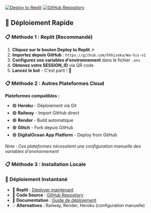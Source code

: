 [![Deploy to Replit](https://replit.com/badge/github/hhhisoka/Wa-his-v1)](https://replit.com/new/github/hhhisoka/Wa-his-v1)
[![GitHub Repository](https://img.shields.io/badge/GitHub-Repository-black?style=for-the-badge&logo=github)](https://github.com/hhhisoka/Wa-his-v1)

## 🚀 Déploiement Rapide

### 📋 **Méthode 1 : Replit (Recommandé)**

1. **Cliquez sur le bouton Deploy to Replit** ↗️
2. **Importez depuis GitHub** : `https://github.com/hhhisoka/Wa-his-v1`
3. **Configurez vos variables d'environnement** dans le fichier `.env`
4. **Obtenez votre SESSION_ID** via QR code
5. **Lancez le bot** - C'est parti ! 🎉

### 📋 **Méthode 2 : Autres Plateformes Cloud**

**Plateformes compatibles :**
- 🟢 **Heroku** - Déploiement via Git
- 🟢 **Railway** - Import GitHub direct
- 🟢 **Render** - Build automatique
- 🟢 **Glitch** - Fork depuis GitHub
- 🟢 **DigitalOcean App Platform** - Deploy from GitHub

*Note : Ces plateformes nécessitent une configuration manuelle des variables d'environnement*

### 📋 **Méthode 3 : Installation Locale**

### 🚀 **Déploiement Instantané**

- 🔧 **Replit** : [Déployer maintenant](https://replit.com/new/github/hhhisoka/Wa-his-v1)
- 📂 **Code Source** : [GitHub Repository](https://github.com/hhhisoka/Wa-his-v1)
- 📖 **Documentation** : [Guide de déploiement](https://github.com/hhhisoka/Wa-his-v1/wiki)
- 💡 **Alternatives** : Railway, Render, Heroku (configuration manuelle)